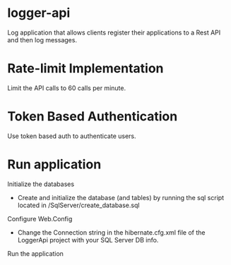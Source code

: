 # logger-api
Log application that allows clients register their applications to a Rest API and then log messages.

# Rate-limit Implementation
Limit the API calls to 60 calls per minute.

# Token Based Authentication
Use token based auth to authenticate users.

# Run application

Initialize the databases

- Create and initialize the database (and tables)  by running the sql script located in /SqlServer/create_database.sql


Configure Web.Config

- Change the Connection string in the hibernate.cfg.xml file of the LoggerApi project with your SQL Server DB info.


Run the application
